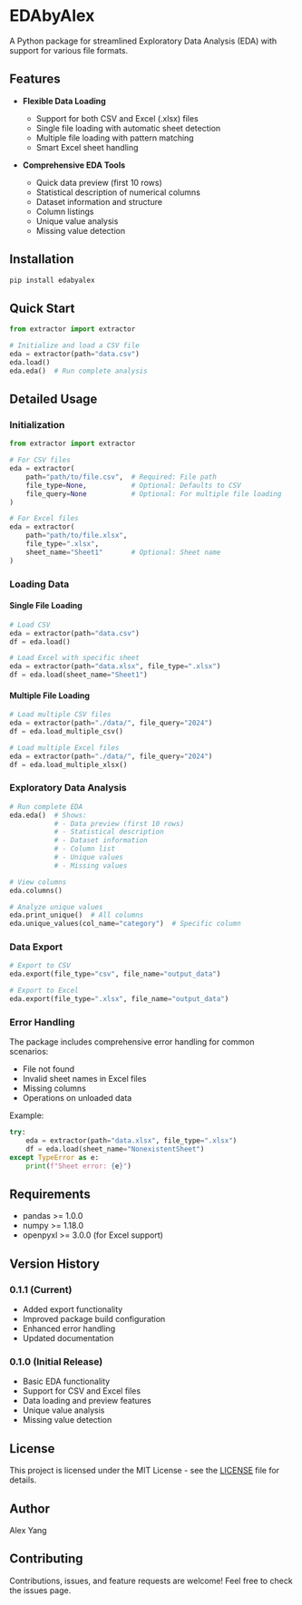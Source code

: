 # EDAbyAlex

A Python package for streamlined Exploratory Data Analysis (EDA) with support for various file formats.

## Features

- **Flexible Data Loading**
  - Support for both CSV and Excel (.xlsx) files
  - Single file loading with automatic sheet detection
  - Multiple file loading with pattern matching
  - Smart Excel sheet handling

- **Comprehensive EDA Tools**
  - Quick data preview (first 10 rows)
  - Statistical description of numerical columns
  - Dataset information and structure
  - Column listings
  - Unique value analysis
  - Missing value detection

## Installation

```bash
pip install edabyalex
```

## Quick Start

```python
from extractor import extractor

# Initialize and load a CSV file
eda = extractor(path="data.csv")
eda.load()
eda.eda()  # Run complete analysis
```

## Detailed Usage

### Initialization
```python
from extractor import extractor

# For CSV files
eda = extractor(
    path="path/to/file.csv",  # Required: File path
    file_type=None,           # Optional: Defaults to CSV
    file_query=None           # Optional: For multiple file loading
)

# For Excel files
eda = extractor(
    path="path/to/file.xlsx",
    file_type=".xlsx",
    sheet_name="Sheet1"       # Optional: Sheet name
)
```

### Loading Data

#### Single File Loading
```python
# Load CSV
eda = extractor(path="data.csv")
df = eda.load()

# Load Excel with specific sheet
eda = extractor(path="data.xlsx", file_type=".xlsx")
df = eda.load(sheet_name="Sheet1")
```

#### Multiple File Loading
```python
# Load multiple CSV files
eda = extractor(path="./data/", file_query="2024")
df = eda.load_multiple_csv()

# Load multiple Excel files
eda = extractor(path="./data/", file_query="2024")
df = eda.load_multiple_xlsx()
```

### Exploratory Data Analysis

```python
# Run complete EDA
eda.eda()  # Shows:
           # - Data preview (first 10 rows)
           # - Statistical description
           # - Dataset information
           # - Column list
           # - Unique values
           # - Missing values

# View columns
eda.columns()

# Analyze unique values
eda.print_unique()  # All columns
eda.unique_values(col_name="category")  # Specific column
```

### Data Export

```python
# Export to CSV
eda.export(file_type="csv", file_name="output_data")

# Export to Excel
eda.export(file_type=".xlsx", file_name="output_data")
```

### Error Handling

The package includes comprehensive error handling for common scenarios:
- File not found
- Invalid sheet names in Excel files
- Missing columns
- Operations on unloaded data

Example:
```python
try:
    eda = extractor(path="data.xlsx", file_type=".xlsx")
    df = eda.load(sheet_name="NonexistentSheet")
except TypeError as e:
    print(f"Sheet error: {e}")
```

## Requirements

- pandas >= 1.0.0
- numpy >= 1.18.0
- openpyxl >= 3.0.0 (for Excel support)

## Version History

### 0.1.1 (Current)
- Added export functionality
- Improved package build configuration
- Enhanced error handling
- Updated documentation

### 0.1.0 (Initial Release)
- Basic EDA functionality
- Support for CSV and Excel files
- Data loading and preview features
- Unique value analysis
- Missing value detection

## License

This project is licensed under the MIT License - see the [LICENSE](LICENSE) file for details.

## Author

Alex Yang

## Contributing

Contributions, issues, and feature requests are welcome! Feel free to check the issues page.
